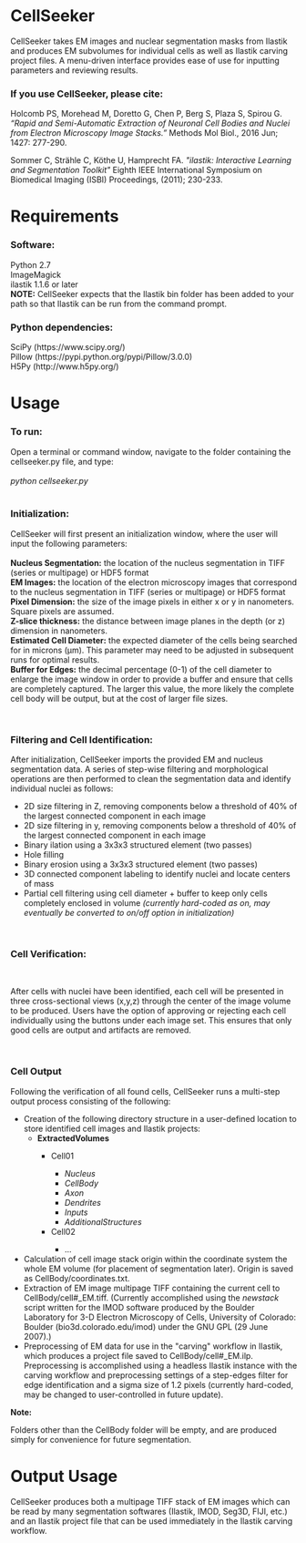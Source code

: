 # CellSeeker
<p>CellSeeker takes EM images and nuclear segmentation masks from Ilastik and produces EM subvolumes for individual cells as well as Ilastik carving project files. A menu-driven interface provides ease of use for inputting parameters and reviewing results.</p>

<h3>If you use CellSeeker, please cite:</h3>

<p>Holcomb PS, Morehead M, Doretto G, Chen P, Berg S, Plaza S, Spirou G. <i>“Rapid and Semi-Automatic Extraction of Neuronal Cell Bodies and Nuclei from Electron Microscopy Image Stacks.”</i> Methods Mol Biol., 2016 Jun; 1427: 277-290.</p>

<p>Sommer C, Strähle C, Köthe U, Hamprecht FA. <i>"ilastik: Interactive Learning and Segmentation Toolkit"</i> Eighth IEEE International Symposium on Biomedical Imaging (ISBI) Proceedings, (2011); 230-233.</p>

# Requirements

<h3>Software:</h3>
<p>Python 2.7<br>
ImageMagick<br>
ilastik 1.1.6 or later <br>
<b>NOTE:</b> CellSeeker expects that the Ilastik bin folder has been added to your path so that Ilastik can be run from the command prompt.</p>

<h3>Python dependencies:</h3>
<p>SciPy (https://www.scipy.org/)<br>
Pillow (https://pypi.python.org/pypi/Pillow/3.0.0)<br>
H5Py (http://www.h5py.org/)</p>

# Usage

<h3>To run:</h3>
<p>Open a terminal or command window, navigate to the folder containing the cellseeker.py file, and type:<br><br>
<i>python cellseeker.py</i><br><br></p>

<h3>Initialization:</h3>
<p>CellSeeker will first present an initialization window, where the user will input the following parameters:<br>
<br>
<b>Nucleus Segmentation:</b> the location of the nucleus segmentation in TIFF (series or multipage) or HDF5 format<br>
<b>EM Images:</b> the location of the electron microscopy images that correspond to the nucleus segmentation in TIFF (series or multipage) or HDF5 format<br>
<b>Pixel Dimension:</b> the size of the image pixels in either x or y in nanometers. Square pixels are assumed.<br>
<b>Z-slice thickness:</b> the distance between image planes in the depth (or z) dimension in nanometers.<br>
<b>Estimated Cell Diameter:</b> the expected diameter of the cells being searched for in microns (µm). This parameter may need to be adjusted in subsequent runs for optimal results.<br>
<b>Buffer for Edges:</b> the decimal percentage (0-1) of the cell diameter to enlarge the image window in order to provide a buffer and ensure that cells are completely captured. The larger this value, the more likely the complete cell body will be output, but at the cost of larger file sizes.</p><br>

<h3>Filtering and Cell Identification:</h3>
<p>After initialization, CellSeeker imports the provided EM and nucleus segmentation data.  A series of step-wise filtering and morphological operations are then performed to clean the segmentation data and identify individual nuclei as follows:<br>
<ul>
<li>2D size filtering in Z, removing components below a threshold of 40% of the largest connected component in each image</li>
<li>2D size filtering in y, removing components below a threshold of 40% of the largest connected component in each image</li>
<li>Binary ilation using a 3x3x3 structured element (two passes)</li>
<li>Hole filling</li>
<li>Binary erosion using a 3x3x3 structured element (two passes)</li>
<li>3D connected component labeling to identify nuclei and locate centers of mass</li>
<li>Partial cell filtering using cell diameter + buffer to keep only cells completely enclosed in volume <i>(currently hard-coded as on, may eventually be converted to on/off option in initialization)</i></li>
</ul></p><br>

<h3>Cell Verification:</h3>
<br>
<p>After cells with nuclei have been identified, each cell will be presented in three cross-sectional views (x,y,z) through the center of the image volume to be produced. Users have the option of approving or rejecting each cell individually using the buttons under each image set. This ensures that only good cells are output and artifacts are removed.</p><br>

<h3>Cell Output</h3>
<p>Following the verification of all found cells, CellSeeker runs a multi-step output process consisting of the following:<br>
<ul>
<li>Creation of the following directory structure in a user-defined location to store identified cell images and Ilastik projects:
<ul>
<li><b>ExtractedVolumes</b></li>
<ul>
<li>Cell01</li>
<ul>
<li><i>Nucleus</i></li>
<li><i>CellBody</i></li>
<li><i>Axon</i></li>
<li><i>Dendrites</i></li>
<li><i>Inputs</i></li>
<li><i>AdditionalStructures</i></li>
</ul>
<li>Cell02</li>
<ul>
<li>...</li>
</ul>
</ul>
</ul>
<li>Calculation of cell image stack origin within the coordinate system the whole EM volume (for placement of segmentation later). Origin is saved as CellBody/coordinates.txt.</li>
<li>Extraction of EM image multipage TIFF containing the current cell to CellBody/cell#_EM.tiff. (Currently accomplished using the <i>newstack</i> script written for the IMOD software produced by the Boulder Laboratory for 3-D Electron Microscopy of Cells, University of Colorado: Boulder (bio3d.colorado.edu/imod) under the GNU GPL (29 June 2007).)</li>
<li>Preprocessing of EM data for use in the "carving" workflow in Ilastik, which produces a project file saved to CellBody/cell#_EM.ilp. Preprocessing is accomplished using a headless Ilastik instance with the carving workflow and preprocessing settings of a step-edges filter for edge identification and a sigma size of 1.2 pixels (currently hard-coded, may be changed to user-controlled in future update).</li>
</ul></p>
<b>Note:</b><p>Folders other than the CellBody folder will be empty, and are produced simply for convenience for future segmentation.</p>

# Output Usage

<p>CellSeeker produces both a multipage TIFF stack of EM images which can be read by many segmentation softwares (Ilastik, IMOD, Seg3D, FIJI, etc.) and an Ilastik project file that can be used immediately in the Ilastik carving workflow.</p>






